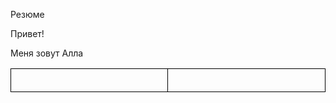 <html>

<head>
<p>Резюме</p>

</head>

<body lang=RU>

<div class=WordSection1>

<p class=MsoNormal>Привет!</p>

<p class=MsoNormal>Меня зовут Алла</p>

<table class=MsoTableGrid border=1 cellspacing=0 cellpadding=0
 style='border-collapse:collapse;border:none'>
 <tr>
  <td width=319 valign=top style='width:239.25pt;border:solid windowtext 1.0pt;
  padding:0cm 5.4pt 0cm 5.4pt'>
  <p class=MsoNormal style='margin-bottom:0cm;margin-bottom:.0001pt;line-height:
  normal'>&nbsp;</p>
  </td>
  <td width=319 valign=top style='width:239.3pt;border:solid windowtext 1.0pt;
  border-left:none;padding:0cm 5.4pt 0cm 5.4pt'>
  <p class=MsoNormal style='margin-bottom:0cm;margin-bottom:.0001pt;line-height:
  normal'>&nbsp;</p>
  </td>
 </tr>
</table>

<p class=MsoNormal>&nbsp;</p>

</div>

</body>

</html>
